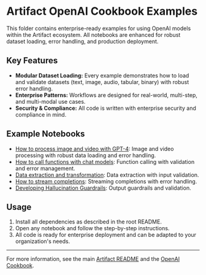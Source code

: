 # Artifact OpenAI Cookbook Examples

This folder contains enterprise-ready examples for using OpenAI models within the Artifact ecosystem. All notebooks are enhanced for robust dataset loading, error handling, and production deployment.

## Key Features

- **Modular Dataset Loading:** Every example demonstrates how to load and validate datasets (text, image, audio, tabular, binary) with robust error handling.
- **Enterprise Patterns:** Workflows are designed for real-world, multi-step, and multi-modal use cases.
- **Security & Compliance:** All code is written with enterprise security and compliance in mind.

## Example Notebooks

- [How to process image and video with GPT-4](how_to_process_image_and_video_with_gpt4o.ipynb): Image and video processing with robust data loading and error handling.
- [How to call functions with chat models](How_to_call_functions_with_chat_models.ipynb): Function calling with validation and error management.
- [Data extraction and transformation](Data_extraction_transformation.ipynb): Data extraction with input validation.
- [How to stream completions](How_to_stream_completions.ipynb): Streaming completions with error handling.
- [Developing Hallucination Guardrails](Developing_hallucination_guardrails.ipynb): Output guardrails and validation.

## Usage

1. Install all dependencies as described in the root README.
2. Open any notebook and follow the step-by-step instructions.
3. All code is ready for enterprise deployment and can be adapted to your organization's needs.

---
For more information, see the main [Artifact README](../../README.md) and the [OpenAI Cookbook](https://github.com/openai/openai-cookbook).
